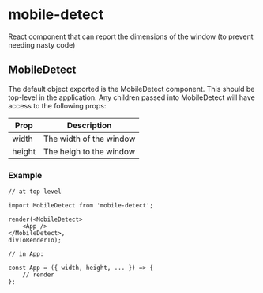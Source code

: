 # mobile-detect
React component that can report the dimensions of the window (to prevent needing nasty code)

## MobileDetect

The default object exported is the MobileDetect component. This should be top-level in the application. Any children passed into MobileDetect will have access to the following props:

| Prop | Description |
| ----------- | ----------- |
| width | The width of the window |
| height | The heigh to the window |

### Example

```
// at top level

import MobileDetect from 'mobile-detect';

render(<MobileDetect>
    <App />
</MobileDetect>,
divToRenderTo);

// in App:

const App = ({ width, height, ... }) => {
    // render
};
```
